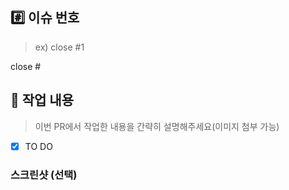 ## #️⃣ 이슈 번호

> ex) close #1

close #

## 📝 작업 내용

> 이번 PR에서 작업한 내용을 간략히 설명해주세요(이미지 첨부 가능)

- [x] TO DO

### 스크린샷 (선택)
